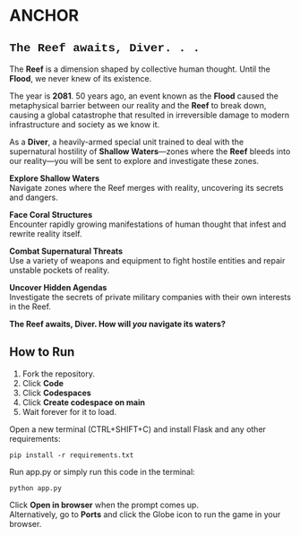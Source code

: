 # ANCHOR
<span style="font-family: 'Courier New', monospace;">

## The Reef awaits, Diver. . .
</span>

The **Reef** is a dimension shaped by collective human thought. Until the **Flood**, we never knew of its existence.

The year is **2081**. 50 years ago, an event known as the **Flood** caused the metaphysical barrier between our reality and the **Reef** to break down, causing a global catastrophe that resulted in irreversible damage to modern infrastructure and society as we know it.

As a **Diver**, a heavily-armed special unit trained to deal with the supernatural hostility of **Shallow Waters**—zones where the **Reef** bleeds into our reality—you will be sent to explore and investigate these zones.

**Explore Shallow Waters**\
Navigate zones where the Reef merges with reality, uncovering its secrets and dangers.

**Face Coral Structures**\
Encounter rapidly growing manifestations of human thought that infest and rewrite reality itself.

**Combat Supernatural Threats**\
Use a variety of weapons and equipment to fight hostile entities and repair unstable pockets of reality.

**Uncover Hidden Agendas**\
Investigate the secrets of private military companies with their own interests in the Reef.

**The Reef awaits, Diver. How will *you* navigate its waters?**

## How to Run

1. Fork the repository.
2. Click **Code**
3. Click **Codespaces**
3. Click **Create codespace on main**
5. Wait forever for it to load.

Open a new terminal (CTRL+SHIFT+C) and install Flask and any other requirements:
```
pip install -r requirements.txt
```

Run app.py or simply run this code in the terminal:
```
python app.py
```
Click **Open in browser** when the prompt comes up.\
Alternatively, go to **Ports** and click the Globe icon to run the game in your browser.
